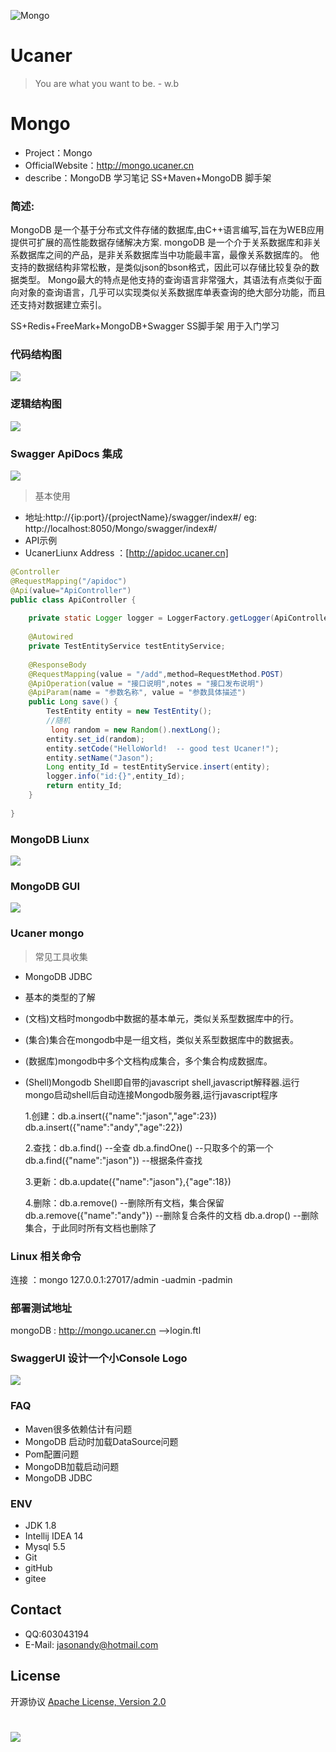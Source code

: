![Mongo](http://upload-images.jianshu.io/upload_images/7802425-9eb1bcd006e34aa6.png?imageMogr2/auto-orient/strip%7CimageView2/2/w/1240)

# Ucaner
> You are what you want to be. - w.b

# Mongo
* Project：Mongo
* OfficialWebsite：http://mongo.ucaner.cn
* describe：MongoDB 学习笔记 SS+Maven+MongoDB 脚手架

### 简述:
MongoDB 是一个基于分布式文件存储的数据库,由C++语言编写,旨在为WEB应用提供可扩展的高性能数据存储解决方案.
mongoDB	是一个介于关系数据库和非关系数据库之间的产品，是非关系数据库当中功能最丰富，最像关系数据库的。
他支持的数据结构非常松散，是类似json的bson格式，因此可以存储比较复杂的数据类型。
Mongo最大的特点是他支持的查询语言非常强大，其语法有点类似于面向对象的查询语言，几乎可以实现类似关系数据库单表查询的绝大部分功能，而且还支持对数据建立索引。 

SS+Redis+FreeMark+MongoDB+Swagger SS脚手架 用于入门学习


### 代码结构图
![](http://upload-images.jianshu.io/upload_images/7802425-df1b75c344c21878.png?imageMogr2/auto-orient/strip%7CimageView2/2/w/1240)

### 逻辑结构图
![](http://upload-images.jianshu.io/upload_images/7802425-fbe8281e48a6649c.png?imageMogr2/auto-orient/strip%7CimageView2/2/w/1240)

### Swagger ApiDocs 集成
![](http://upload-images.jianshu.io/upload_images/7802425-ce3afe19f07b11c8.png?imageMogr2/auto-orient/strip%7CimageView2/2/w/1240)
> 基本使用
- 地址:http://{ip:port}/{projectName}/swagger/index#/  eg: http://localhost:8050/Mongo/swagger/index#/
- API示例
- UcanerLiunx Address ：[http://apidoc.ucaner.cn] 

``` java
@Controller
@RequestMapping("/apidoc")
@Api(value="ApiController")
public class ApiController {
	
	private static Logger logger = LoggerFactory.getLogger(ApiController.class);
	
	@Autowired
	private TestEntityService testEntityService;
	
	@ResponseBody
	@RequestMapping(value = "/add",method=RequestMethod.POST)
	@ApiOperation(value = "接口说明",notes = "接口发布说明")
	@ApiParam(name = "参数名称", value = "参数具体描述")
	public Long save() {
		TestEntity entity = new TestEntity();
		//随机
		 long random = new Random().nextLong();
		entity.set_id(random);
		entity.setCode("HelloWorld!  -- good test Ucaner!");
		entity.setName("Jason");
		Long entity_Id = testEntityService.insert(entity);
		logger.info("id:{}",entity_Id);
		return entity_Id;
	}
	
}
```


### MongoDB Liunx
![](http://upload-images.jianshu.io/upload_images/7802425-bfb65b86e4b9987f.png?imageMogr2/auto-orient/strip%7CimageView2/2/w/1240)

### MongoDB GUI
![](http://upload-images.jianshu.io/upload_images/7802425-4a809b0d7fda63a8.png?imageMogr2/auto-orient/strip%7CimageView2/2/w/1240)

### Ucaner mongo


> 常见工具收集
- MongoDB JDBC
- 基本的类型的了解
- (文档)文档时mongodb中数据的基本单元，类似关系型数据库中的行。
- (集合)集合在mongodb中是一组文档，类似关系型数据库中的数据表。
- (数据库)mongodb中多个文档构成集合，多个集合构成数据库。
- (Shell)Mongodb Shell即自带的javascript shell,javascript解释器.运行mongo启动shell后自动连接Mongodb服务器,运行javascript程序

  1.创建：db.a.insert({"name":"jason","age":23})
          db.a.insert({"name":"andy","age":22})
          
  2.查找：db.a.find()                  --全查
          db.a.findOne()               --只取多个的第一个
          db.a.find({"name":"jason"})   --根据条件查找
          
  3.更新：db.a.update({"name":"jason"},{"age":18})
  
  4.删除：db.a.remove()                --删除所有文档，集合保留
          db.a.remove({"name":"andy"}) --删除复合条件的文档
          db.a.drop()                  --删除集合，于此同时所有文档也删除了

### Linux  相关命令
连接 ：mongo 127.0.0.1:27017/admin -uadmin -padmin


### 部署测试地址

mongoDB : http://mongo.ucaner.cn -->login.ftl

### SwaggerUI 设计一个小Console Logo
![](http://upload-images.jianshu.io/upload_images/7802425-b1ea82104bd5305d.png?imageMogr2/auto-orient/strip%7CimageView2/2/w/1240)

### FAQ
- Maven很多依赖估计有问题
- MongoDB 启动时加载DataSource问题
- Pom配置问题
- MongoDB加载启动问题
- MongoDB JDBC

### ENV
- JDK 1.8
- Intellij IDEA 14
- Mysql 5.5
- Git
- gitHub
- gitee

## Contact
- QQ:603043194
- E-Mail: jasonandy@hotmail.com

## License
开源协议 [Apache License, Version 2.0](http://www.apache.org/licenses/LICENSE-2.0.html)

#
![](http://upload-images.jianshu.io/upload_images/7802425-bb910b4ae954107a.png?imageMogr2/auto-orient/strip%7CimageView2/2/w/1240)

